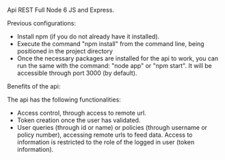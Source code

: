 
Api REST Full Node 6 JS and Express.

Previous configurations:

- Install npm (if you do not already have it installed).
- Execute the command "npm install" from the command line, being positioned in the project directory
- Once the necessary packages are installed for the api to work, you can run the same with the command: "node app" or "npm start". It will be accessible through port 3000 (by default).

Benefits of the api:

The api has the following functionalities:
- Access control, through access to remote url.
- Token creation once the user has validated.
- User queries (through id or name) or policies (through username or policy number), accessing remote urls to feed data. Access to information is restricted to the role of the logged in user (token information).
